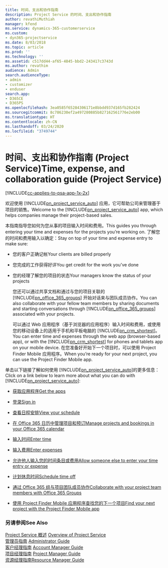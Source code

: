 ```yaml
---
title: 时间、支出和协作指南
description: Project Service 的时间、支出和协作指南
author: revathiMuthiah
manager: kfend
ms.service: dynamics-365-customerservice
ms.custom:
- dyn365-projectservice
ms.date: 8/03/2018
ms.topic: article
ms.prod: ''
ms.technology: ''
ms.assetid: c517dd44-af65-4845-bbd2-243417c3743d
ms.author: revathim
audience: Admin
search.audienceType:
- admin
- customizer
- enduser
search.app:
- D365CE
- D365PS
ms.openlocfilehash: 3ea0585f65284306171e8bbdd937d165fb282424
ms.sourcegitcommit: 8c786230ef2a497280885b827162561776e2eb00
ms.translationtype: HT
ms.contentlocale: zh-CN
ms.lasthandoff: 03/24/2020
ms.locfileid: "3749744"
---
```

# <a name="time-expense-and-collaboration-guide-project-service"></a><span data-ttu-id="04797-103">时间、支出和协作指南 (Project Service)</span><span class="sxs-lookup"><span data-stu-id="04797-103">Time, expense, and collaboration guide (Project Service)</span></span>

[!INCLUDE[cc-applies-to-psa-app-1x-2x](../includes/cc-applies-to-psa-app-1x-2x.md)]

<span data-ttu-id="04797-104">欢迎使用 [!INCLUDE[pn_project_service_auto](../includes/pn-project-service-auto.md)] 应用，它可帮助公司来管理基于项目的销售。</span><span class="sxs-lookup"><span data-stu-id="04797-104">Welcome to the [!INCLUDE[pn_project_service_auto](../includes/pn-project-service-auto.md)] app, which helps companies manage their project-based sales.</span></span> 
  
 <span data-ttu-id="04797-105">本指南指导您如何为您从事的项目输入时间和费用。</span><span class="sxs-lookup"><span data-stu-id="04797-105">This guides you through entering your time and expenses for the projects you’re working on.</span></span> <span data-ttu-id="04797-106">了解您的时间和费用输入以确定：</span><span class="sxs-lookup"><span data-stu-id="04797-106">Stay on top of your time and expense entry to make sure:</span></span>  
  
- <span data-ttu-id="04797-107">您的客户正确记帐</span><span class="sxs-lookup"><span data-stu-id="04797-107">Your clients are billed properly</span></span>  
  
- <span data-ttu-id="04797-108">您完成的工作获得好评</span><span class="sxs-lookup"><span data-stu-id="04797-108">You get credit for the work you’ve done</span></span>  
  
- <span data-ttu-id="04797-109">您的经理了解您的项目的状态</span><span class="sxs-lookup"><span data-stu-id="04797-109">Your managers know the status of your projects</span></span>  
  
  <span data-ttu-id="04797-110">您还可以通过共享文档和通过与您的项目关联的 [!INCLUDE[pn_office_365_groups](../includes/pn-office-365-groups.md)] 开始对话来与团队成员协作。</span><span class="sxs-lookup"><span data-stu-id="04797-110">You can also collaborate with your fellow team members by sharing documents and starting conversations through [!INCLUDE[pn_office_365_groups](../includes/pn-office-365-groups.md)] associated with your projects.</span></span>  
  
  <span data-ttu-id="04797-111">可以通过 Web 应用程序（基于浏览器的应用程序）输入时间和费用，或使用您的移动设备上的适用于手机和平板电脑的 [!INCLUDE[pn_crm_shortest](../includes/pn-crm-shortest.md)]。</span><span class="sxs-lookup"><span data-stu-id="04797-111">You can enter time and expenses through the web app (browser-based app), or with the [!INCLUDE[pn_crm_shortest](../includes/pn-crm-shortest.md)] for phones and tablets app on your mobile device.</span></span> <span data-ttu-id="04797-112">在您准备好开始下一个项目时，可以使用 Project Finder Mobile 应用程序。</span><span class="sxs-lookup"><span data-stu-id="04797-112">When you’re ready for your next project, you can use the Project Finder Mobile app.</span></span>  
  
<span data-ttu-id="04797-113">单击以下链接了解如何使用 [!INCLUDE[pn_project_service_auto](../includes/pn-project-service-auto.md)]的更多信息：</span><span class="sxs-lookup"><span data-stu-id="04797-113">Click on a link below to learn more about what you can do with [!INCLUDE[pn_project_service_auto](../includes/pn-project-service-auto.md)]:</span></span>  
  
-   [<span data-ttu-id="04797-114">获取应用程序</span><span class="sxs-lookup"><span data-stu-id="04797-114">Get the apps</span></span>](../project-service/get-apps.md)  
  
-   [<span data-ttu-id="04797-115">登录</span><span class="sxs-lookup"><span data-stu-id="04797-115">Sign in</span></span>](../project-service/sign-in.md)  
  
-   [<span data-ttu-id="04797-116">查看日程安排</span><span class="sxs-lookup"><span data-stu-id="04797-116">View your schedule</span></span>](../project-service/view-schedule.md)  
  
-   [<span data-ttu-id="04797-117">在 Office 365 日历中管理项目和预订</span><span class="sxs-lookup"><span data-stu-id="04797-117">Manage projects and bookings in your Office 365 calendar</span></span>](../project-service/manage-project-bookings-office-365-calendar.md)  
  
-   [<span data-ttu-id="04797-118">输入时间</span><span class="sxs-lookup"><span data-stu-id="04797-118">Enter time</span></span>](../project-service/enter-time.md)  
  
-   [<span data-ttu-id="04797-119">输入费用</span><span class="sxs-lookup"><span data-stu-id="04797-119">Enter expenses</span></span>](../project-service/enter-expenses.md)  
  
-   [<span data-ttu-id="04797-120">允许他人输入您的时间条目或费用</span><span class="sxs-lookup"><span data-stu-id="04797-120">Allow someone else to enter your time entry or expense</span></span>](../project-service/allow-someone-else-enter-time-entry-expense.md)  
  
-   [<span data-ttu-id="04797-121">计划休息时间</span><span class="sxs-lookup"><span data-stu-id="04797-121">Schedule time off</span></span>](../project-service/schedule-time-off.md)  
  
-   [<span data-ttu-id="04797-122">通过 Office 365 组与项目团队成员协作</span><span class="sxs-lookup"><span data-stu-id="04797-122">Collaborate with your project team members with Office 365 Groups</span></span>](../project-service/collaborate-project-team-members-office-365-groups.md)  
  
-   [<span data-ttu-id="04797-123">使用 Project Finder Mobile 应用程序查找您的下一个项目</span><span class="sxs-lookup"><span data-stu-id="04797-123">Find your next project with the Project Finder Mobile app</span></span>](../project-service/find-next-project-finder-mobile-app.md)  
  
### <a name="see-also"></a><span data-ttu-id="04797-124">另请参阅</span><span class="sxs-lookup"><span data-stu-id="04797-124">See Also</span></span>  
 <span data-ttu-id="04797-125">[Project Service 概述](../project-service/overview.md) </span><span class="sxs-lookup"><span data-stu-id="04797-125">[Overview of Project Service](../project-service/overview.md) </span></span>  
 <span data-ttu-id="04797-126">[管理员指南](../project-service/admin-guide.md) </span><span class="sxs-lookup"><span data-stu-id="04797-126">[Administrator Guide](../project-service/admin-guide.md) </span></span>  
 <span data-ttu-id="04797-127">[客户经理指南](../project-service/account-manager-guide.md) </span><span class="sxs-lookup"><span data-stu-id="04797-127">[Account Manager Guide](../project-service/account-manager-guide.md) </span></span>  
 <span data-ttu-id="04797-128">[项目经理指南](../project-service/project-manager-guide.md) </span><span class="sxs-lookup"><span data-stu-id="04797-128">[Project Manager Guide](../project-service/project-manager-guide.md) </span></span>  
 [<span data-ttu-id="04797-129">资源经理指南</span><span class="sxs-lookup"><span data-stu-id="04797-129">Resource Manager Guide</span></span>](../project-service/resource-manager-guide.md)   

